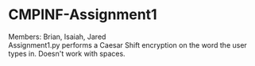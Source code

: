 # CMPINF-Assignment1
Members: Brian, Isaiah, Jared  
Assignment1.py performs a Caesar Shift encryption on the word the user types in. Doesn't work with spaces.  
